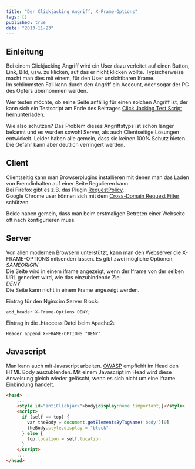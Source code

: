 ```yaml
---
title: "Der Clickjacking Angriff, X-Frame-Options"
tags: []
published: true
date: "2013-11-23"
---
```


## Einleitung

Bei einem Clickjacking Angriff wird ein User dazu verleitet auf einen Button, Link, Bild, usw. zu klicken, auf das er nicht klicken wollte. Typischerweise macht man dies mit einem, für den User unsichtbaren Iframe.  
Im schlimmsten Fall kann durch den Angriff ein Account, oder sogar der PC des Opfers übernommen werden.

Wer testen möchte, ob seine Seite anfällig für einen solchen Angriff ist, der kann sich ein Testscript am Ende des Beitrages [Click Jacking Test Script](http://www.cirt.net/clickjack-test) hernunterladen.

Wie also schützen? Das Problem dieses Angriffstyps ist schon länger bekannt und es wurden sowohl Server, als auch Clientseitige Lösungen entwickelt. Leider haben alle gemein, dass sie keinen 100% Schutz bieten. Die Gefahr kann aber deutlich verringert werden.

## Client

Clientseitig kann man Browserplugins installieren mit denen man das Laden von Fremdinhalten auf einer Seite Regulieren kann.  
Bei Firefox gibt es z.B. das Plugin [RequestPolicy](https://addons.mozilla.org/de/firefox/addon/requestpolicy/).  
Google Chrome user können sich mit dem [Cross-Domain Request Filter](https://chrome.google.com/webstore/detail/cross-domain-request-filt/ggdfifojddnlfciogdedpldahnbnjmhd) schützen.

Beide haben gemein, dass man beim erstmaligen Betreten einer Webseite oft nach konfigurieren muss.

## Server

Von allen modernen Browsern unterstützt, kann man den Webserver die X-FRAME-OPTIONS mitsenden lassen. Es gibt zwei mögliche Optionen:  
*SAMEORIGIN*  
Die Seite wird in einem iframe angezeigt, wenn der Iframe von der selben URL generiert wird, wie das einzubindende Ziel  
*DENY*  
Die Seite kann nicht in einem Frame angezeigt werden.

Eintrag für den Nginx im Server Block:

```
add_header X-Frame-Options DENY;
```

Eintrag in die .htaccess Datei beim Apache2:

```
Header append X-FRAME-OPTIONS "DENY"
```

## Javascript

Man kann auch mit Javascript arbeiten. [OWASP](https://www.owasp.org/index.php/Clickjacking_Defense_Cheat_Sheet) empfiehlt im Head den HTML Body auszublenden. Mit einem Javascript im Head wird diese Anweisung gleich wieder gelöscht, wenn es sich nicht um eine Iframe Einbindung handelt.

```html
<head>
	...
	<style id="antiClickjack">body{display:none !important;}</style>
	<script> 
	  if (self == top) {
		var theBody = document.getElementsByTagName('body')[0]
		theBody.style.display = "block"
	  } else { 
		top.location = self.location 
	  }
	</script>
	...
</head>
```

